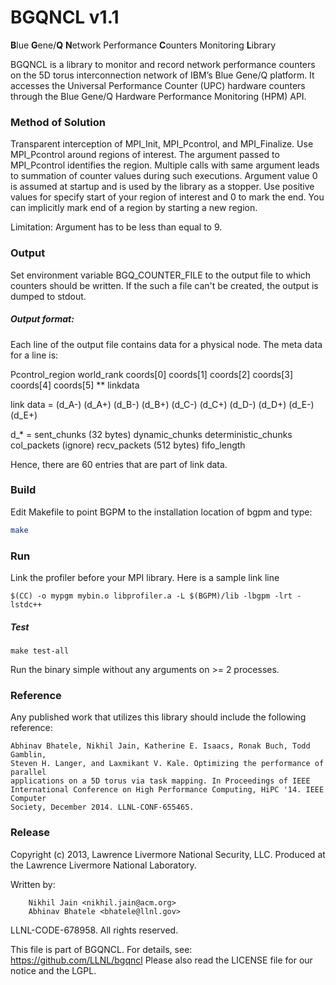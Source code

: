 BGQNCL v1.1
===========

**B**lue **G**ene/**Q** **N**etwork Performance **C**ounters Monitoring **L**ibrary

BGQNCL is a library to monitor and record network performance counters on the
5D torus interconnection network of IBM’s Blue Gene/Q platform.  It accesses
the Universal Performance Counter (UPC) hardware counters through the Blue
Gene/Q Hardware Performance Monitoring (HPM) API.


### Method of Solution

Transparent interception of MPI\_Init, MPI\_Pcontrol, and MPI\_Finalize.  Use
MPI\_Pcontrol around regions of interest. The argument passed to MPI\_Pcontrol
identifies the region. Multiple calls with same argument leads to summation of
counter values during such executions. Argument value 0 is assumed at startup
and is used by the library as a stopper.  Use positive values for specify start
of your region of interest and 0 to mark the end. You can implicitly mark end
of a region by starting a new region. 

Limitation: Argument has to be less than equal to 9.

### Output

Set environment variable BGQ\_COUNTER\_FILE to the output file
to which counters should be written. If the such a file can't be created,
the output is dumped to stdout.

##### Output format:
Each line of the output file contains data for a physical node. The meta 
data for a line is:

Pcontrol\_region world\_rank coords[0] coords[1] coords[2] coords[3] coords[4] coords[5] \*\* linkdata

link data = (d\_A-) (d\_A+) (d\_B-) (d\_B+) (d\_C-) (d\_C+) (d\_D-) (d\_D+) (d\_E-) (d\_E+)

d\_\* = sent\_chunks (32 bytes)  dynamic\_chunks deterministic\_chunks col\_packets (ignore) recv\_packets (512 bytes) fifo\_length

Hence, there are 60 entries that are part of link data.

### Build

Edit Makefile to point BGPM to the installation location of bgpm and type:
```bash
make
```

### Run

Link the profiler before your MPI library. Here is a sample link line
```
$(CC) -o mypgm mybin.o libprofiler.a -L $(BGPM)/lib -lbgpm -lrt -lstdc++
```

##### Test
```
make test-all
```
Run the binary simple without any arguments on >= 2 processes.

### Reference

Any published work that utilizes this library should include the following
reference:

```
Abhinav Bhatele, Nikhil Jain, Katherine E. Isaacs, Ronak Buch, Todd Gamblin,
Steven H. Langer, and Laxmikant V. Kale. Optimizing the performance of parallel
applications on a 5D torus via task mapping. In Proceedings of IEEE
International Conference on High Performance Computing, HiPC '14. IEEE Computer
Society, December 2014. LLNL-CONF-655465.
```

### Release

Copyright (c) 2013, Lawrence Livermore National Security, LLC.
Produced at the Lawrence Livermore National Laboratory.

Written by:
```
    Nikhil Jain <nikhil.jain@acm.org>
    Abhinav Bhatele <bhatele@llnl.gov>
```

LLNL-CODE-678958. All rights reserved.

This file is part of BGQNCL. For details, see:
https://github.com/LLNL/bgqncl
Please also read the LICENSE file for our notice and the LGPL.
